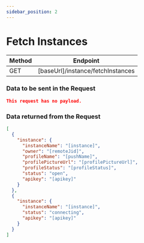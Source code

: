 ```yaml
---
sidebar_position: 2
---
```


# Fetch Instances

| Method | Endpoint                            |
| ------ | ----------------------------------- |
| GET    | [baseUrl]/instance/fetchInstances |

### Data to be sent in the Request

```json title=Payload
This request has no payload.
```

### Data returned from the Request

```json title=Result
[
  {
    "instance": {
      "instanceName": "[instance]",
      "owner": "[remoteJid]",
      "profileName": "[pushName]",
      "profilePictureUrl": "[profilePictureUrl]",
      "profileStatus": "[profileStatus]",
      "status": "open",
      "apikey": "[apikey]"
    }
  },
  {
    "instance": {
      "instanceName": "[instance]",
      "status": "connecting",
      "apikey": "[apikey]"
    }
  }
]
```
